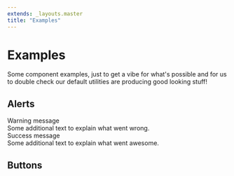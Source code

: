 ```yaml
---
extends: _layouts.master
title: "Examples"
---
```


# Examples

Some component examples, just to get a vibe for what's possible and for us to double check our default utilities are producing good looking stuff!

## Alerts

<div class="bg-amber-lightest border border-amber-light rounded p-4 mb-4">
    <div class="text-medium text-amber">
        Warning message
    </div>
    <div class="text-amber">
        Some additional text to explain what went wrong.
    </div>
</div>

<div class="bg-green-lightest border border-green-light rounded p-4">
    <div class="text-medium text-green">
        Success message
    </div>
    <div class="text-green">
        Some additional text to explain what went awesome.
    </div>
</div>

## Buttons

